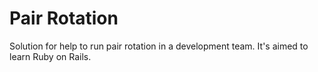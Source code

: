 # Pair Rotation
Solution for help to run pair rotation in a development team.
It's aimed to learn Ruby on Rails.
